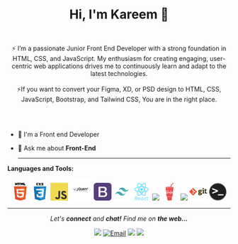 <!--<div align="center">
<img src="https://i.imgur.com/8MupZHY.gif" width="400px" />
<br>-->
<h1 align="center">Hi, I'm Kareem 👋</h1>
</p>
<br />
 <p align="center">⚡️ I’m a passionate Junior Front End Developer with a strong foundation in HTML, CSS, and JavaScript. My enthusiasm for creating engaging, user-centric web applications drives me to continuously learn and adapt to the latest technologies.
<br > <br >
⚡️If you want to convert your Figma, XD, or PSD design to HTML, CSS, JavaScript, Bootstrap, and Tailwind CSS, You are in the right place. </p>

<br ><br >

- 🔭 I'm a Front end Developer
- 💬 Ask me about **Front-End**

  ***

**Languages and Tools:**


  <div align="center">
  
 <code><img height="40" src="https://raw.githubusercontent.com/github/explore/80688e429a7d4ef2fca1e82350fe8e3517d3494d/topics/html/html.png"></code> <code><img height="40" src="https://raw.githubusercontent.com/github/explore/80688e429a7d4ef2fca1e82350fe8e3517d3494d/topics/css/css.png"></code> 
 <code><img height="40" src="https://raw.githubusercontent.com/github/explore/80688e429a7d4ef2fca1e82350fe8e3517d3494d/topics/javascript/javascript.png"></code>
 <code><img height="50" src="https://raw.githubusercontent.com/github/explore/80688e429a7d4ef2fca1e82350fe8e3517d3494d/topics/jquery/jquery.png"></code>
 <code><img height="40" src="https://raw.githubusercontent.com/github/explore/80688e429a7d4ef2fca1e82350fe8e3517d3494d/topics/bootstrap/bootstrap.png"></code>
 <code><img height="40" src="https://raw.githubusercontent.com/github/explore/80688e429a7d4ef2fca1e82350fe8e3517d3494d/topics/tailwind/tailwind.png"></code> 
 <code><img height="40" src="https://raw.githubusercontent.com/devicons/devicon/master/icons/react/react-original-wordmark.svg"></code>
 <code><img height="40" src="https://raw.githubusercontent.com/reactjs/redux/master/logo/logo.png"></code>
  <code><img height="40" src="https://raw.githubusercontent.com/github/explore/80688e429a7d4ef2fca1e82350fe8e3517d3494d/topics/gulp/gulp.png"></code> 
  <code><img height="40" src="https://raw.githubusercontent.com/pugjs/pug-logo/master/PNG/pug-final-logo_-colour-128.png"></code>
 <code><img height="40" src="https://raw.githubusercontent.com/github/explore/80688e429a7d4ef2fca1e82350fe8e3517d3494d/topics/git/git.png"></code> 
 <code><img height="40" src="https://raw.githubusercontent.com/github/explore/80688e429a7d4ef2fca1e82350fe8e3517d3494d/topics/terminal/terminal.png"></code>

  </div>
  
  ***
  
<p align="center">
  <i>Let's <b>connect</b> and <b>chat!</b> Find me on <b>the web...</b></i>
  
<p align="center">   
    <a href="https://www.linkedin.com/in/kareem-el-kassas/"><img src="https://img.shields.io/badge/Linkedin-%230177B5?style=flat&logo=linkedin&logoColor=white"/></a>
    <a href="mailto:kareemreda267@gmail.com" target="_blank"><img src="https://img.shields.io/badge/-Gmail-c14438?style=flat-square&logo=Gmail&logoColor=white" alt="Email"></a>
    <a href="https://www.instagram.com/kar_eem_55/"><img src="https://img.shields.io/badge/instagram-%23E4415F?style=flat&logo=instagram&logoColor=white"/></a>
    <a href="https://wa.me/201093525198"><img src="https://img.shields.io/badge/WhatsApp-25D366?logo=whatsapp&logoColor=fff&style=flat"/></a>
  </a>

</p>

<!---
DevKareemReda/DevKareemReda is a ✨ special ✨ repository because its `README.md` (this file) appears on your GitHub profile.
You can click the Preview link to take a look at your changes.
--->
